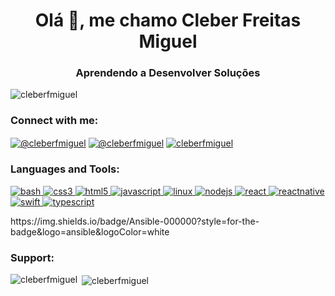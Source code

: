 <h1 align="center">Olá 👋, me chamo Cleber Freitas Miguel</h1>
<h3 align="center">Aprendendo a Desenvolver Soluções</h3>

<p align="left"> <img src="https://komarev.com/ghpvc/?username=cleberfmiguel&label=Profile%20views&color=0e75b6&style=flat" alt="cleberfmiguel"/></p>

<h3 align="left">Connect with me:</h3>
<p align="left">
  <a href="https://codepen.io/@cleberfmiguel" target="blank"><img align="center" src="https://img.shields.io/badge/Codepen-000000?style=for-the-badge&logo=codepen&logoColor=white" alt="@cleberfmiguel"/></a>
  <a href="https://twitter.com/@cleberfmiguel" target="blank"><img align="center" src="https://img.shields.io/badge/Twitter-1DA1F2?style=for-the-badge&logo=twitter&logoColor=white" alt="@cleberfmiguel"/></a>
  <a href="https://linkedin.com/in/cleberfmiguel" target="blank"><img align="center" src="https://img.shields.io/badge/LinkedIn-0077B5?style=for-the-badge&logo=linkedin&logoColor=white" alt="cleberfmiguel"/></a>
</p>

<h3 align="left">Languages and Tools:</h3>
<p align="left"> 
	<a href="https://www.gnu.org/software/bash/" target="_blank"> <img src="https://img.shields.io/badge/Shell_Script-121011?style=for-the-badge&logo=gnu-bash&logoColor=white" alt="bash"/> </a> 
	<a href="https://www.w3schools.com/css/" target="_blank"> <img src="https://img.shields.io/badge/CSS-239120?&style=for-the-badge&logo=css3&logoColor=white" alt="css3"/> </a> 
	<a href="https://www.w3.org/html/" target="_blank"> <img src="https://img.shields.io/badge/HTML5-E34F26?style=for-the-badge&logo=html5&logoColor=white" alt="html5"/> </a> 
	<a href="https://developer.mozilla.org/en-US/docs/Web/JavaScript" target="_blank"> <img src="https://img.shields.io/badge/JavaScript-F7DF1E?style=for-the-badge&logo=javascript&logoColor=black" alt="javascript"/> </a> 
	<a href="https://www.linux.org/" target="_blank"> <img src="https://img.shields.io/badge/Linux-FCC624?style=for-the-badge&logo=linux&logoColor=black" alt="linux"/> </a> 
	<a href="https://nodejs.org" target="_blank"> <img src="https://img.shields.io/badge/Node.js-43853D?style=for-the-badge&logo=node-dot-js&logoColor=white" alt="nodejs"/> </a> 
	<a href="https://reactjs.org/" target="_blank"> <img src="https://img.shields.io/badge/React-20232A?style=for-the-badge&logo=react&logoColor=61DAFB" alt="react"/> </a> 
	<a href="https://reactnative.dev/" target="_blank"> <img src="https://img.shields.io/badge/React_Native-20232A?style=for-the-badge&logo=react&logoColor=61DAFB" alt="reactnative"/> </a> 
	<a href="https://developer.apple.com/swift/" target="_blank"> <img src="https://img.shields.io/badge/Swift-FA7343?style=for-the-badge&logo=swift&logoColor=white" alt="swift"/> </a> 
	<a href="https://www.typescriptlang.org/" target="_blank"> <img src="https://img.shields.io/badge/TypeScript-007ACC?style=for-the-badge&logo=typescript&logoColor=white" alt="typescript"/> </a> </p>
	https://img.shields.io/badge/Ansible-000000?style=for-the-badge&logo=ansible&logoColor=white

<h3 align="left">Support:</h3>

<p><img align="left" src="https://github-readme-stats.vercel.app/api/top-langs?username=cleberfmiguel&show_icons=true&locale=en&layout=compact" alt="cleberfmiguel"/></p>

<p>&nbsp;<img align="center" src="https://github-readme-stats.vercel.app/api?username=cleberfmiguel&show_icons=true&locale=en" alt="cleberfmiguel"/></p>
